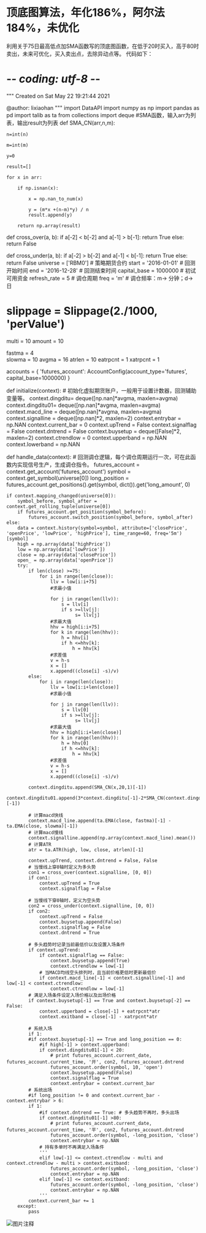 # 顶底图算法，年化186%，阿尔法184%，未优化

利用关于75日最高低点加SMA函数写的顶底图函数，在低于20时买入，高于80时卖出，未来可优化，买入卖出点，去除异动点等。
代码如下：
# -*- coding: utf-8 -*-
"""
Created on Sat May 22 19:21:44 2021

@author: lixiaohan
"""
import DataAPI
import numpy as np
import pandas as pd
import talib as ta
from collections import deque
#SMA函数，输入arr为列表，输出result为列表
def SMA_CN(arr,n,m):

    n=int(n)
    
    m=int(m)
    
    y=0
    
    result=[]
    
    for x in arr:
    
        if np.isnan(x):
    
            x = np.nan_to_num(x)
    
            y = (m*x +(n-m)*y) / n
            result.append(y)

        return np.array(result)

def cross_over(a, b):
    if a[-2] < b[-2] and a[-1] > b[-1]:
        return True
    else:
        return False

def cross_under(a, b):
    if a[-2] > b[-2] and a[-1] < b[-1]:
        return True
    else:
        return False
universe = ['RBM0']                          # 策略期货合约
start = '2016-01-01'                       # 回测开始时间
end  = '2016-12-28'                        # 回测结束时间
capital_base = 1000000                     # 初试可用资金
refresh_rate = 5                           # 调仓周期
freq = 'm'                                 # 调仓频率：m-> 分钟；d-> 日
# slippage = Slippage(2./1000, 'perValue')
multi = 10
amount = 10

fastma = 4                            
slowma = 10
avgma = 16
atrlen = 10
eatrpcnt = 1
xatrpcnt = 1

accounts = {
    'futures_account': AccountConfig(account_type='futures', capital_base=1000000)
}

def initialize(context):           # 初始化虚拟期货账户，一般用于设置计数器，回测辅助变量等。
    context.dingditu= deque([np.nan]*avgma, maxlen=avgma)
    context.dingditu01= deque([np.nan]*avgma, maxlen=avgma)
    context.macd_line = deque([np.nan]*avgma, maxlen=avgma)
    context.signalline = deque([np.nan]*2, maxlen=2)
    context.entrybar = np.NAN
    context.current_bar = 0
    context.upTrend = False
    context.signalflag = False
    context.dntrend = False
    context.buysetup = deque([False]*2, maxlen=2)
    context.ctrendlow = 0
    context.upperband = np.NAN
    context.lowerband = np.NAN
    
def handle_data(context):          # 回测调仓逻辑，每个调仓周期运行一次，可在此函数内实现信号生产，生成调仓指令。
    futures_account = context.get_account('futures_account')
    symbol = context.get_symbol(universe[0])
    long_position = futures_account.get_positions().get(symbol, dict()).get('long_amount', 0)
    
    if context.mapping_changed(universe[0]):
        symbol_before, symbol_after = context.get_rolling_tuple(universe[0])
        if futures_account.get_position(symbol_before):
            futures_account.switch_position(symbol_before, symbol_after)
    else:
        data = context.history(symbol=symbol, attribute=['closePrice', 'openPrice', 'lowPrice', 'highPrice'], time_range=60, freq='5m')[symbol]
        high = np.array(data['highPrice'])
        low = np.array(data['lowPrice'])
        close = np.array(data['closePrice'])
        open_ = np.array(data['openPrice'])
        try:  
            if len(close) >=75:
                for i in range(len(close)):
                    llv = low[i:i+75]
                    #求最小值
                    
                    for j in range(len(llv)):
                        s = llv[i]
                        if s >=llv[j]:
                             s= llv[j]
                    #求最大值
                    hhv = high[i:i+75]
                    for k in range(len(hhv)):
                        h = hhv[i]
                        if h <=hhv[k]:
                            h = hhv[k]
                    #求差值
                    v = h-s
                    x = []
                    x.append((close[i] -s)/v)
            else:
                for i in range(len(close)):
                    llv = low[i:i+len(close)]
                    #求最小值
                    
                    for j in range(len(llv)):
                        s = llv[0]
                        if s >=llv[j]:
                             s= llv[j]
                    #求最大值
                    hhv = high[i:i+len(close)]
                    for k in range(len(hhv)):
                        h = hhv[0]
                        if h <=hhv[k]:
                            h = hhv[k]
                    #求差值
                    v = h-s
                    x = []
                    x.append((close[i] -s)/v)
            
            context.dingditu.append(SMA_CN(x,20,1)[-1])
            context.dingditu01.append(3*context.dingditu[-1]-2*SMA_CN(context.dingditu,15,1)[-1])            
            
            # 计算macd快线
            context.macd_line.append(ta.EMA(close, fastma)[-1] - ta.EMA(close, slowma)[-1])
            # 计算macd慢线
            context.signalline.append(np.array(context.macd_line).mean())
            # 计算ATR
            atr = ta.ATR(high, low, close, atrlen)[-1]

            context.upTrend, context.dntrend = False, False
            # 当慢线上穿0轴时定义为多头势
            con1 = cross_over(context.signalline, [0, 0])
            if con1:
                context.upTrend = True
                context.signalflag = False

            # 当慢线下穿0轴时，定义为空头势
            con2 = cross_under(context.signalline, [0, 0])
            if con2:
                context.upTrend = False
                context.buysetup.append(False)
                context.signalflag = False
                context.dntrend = True

            # 多头趋势时记录当前最低价以及设置入场条件
            if context.upTrend:
                if context.signalflag == False:
                    context.buysetup.append(True)
                    context.ctrendlow = low[-1]
                # 当MACD均线空头排列时，且当前价格更低时更新最低价
                if context.macd_line[-1] < context.signalline[-1] and low[-1] < context.ctrendlow:
                    context.ctrendlow = low[-1]
            # 满足入场条件设定入场价格以及出场价格
            if context.buysetup[-1] == True and context.buysetup[-2] == False:
                context.upperband = close[-1] + eatrpcnt*atr
                context.exitband = close[-1] - xatrpcnt*atr

            # 系统入场
            if 1:
            #if context.buysetup[-1] == True and long_position == 0:
                #if high[-1] > context.upperband:
                if context.dingditu01[-1] < 20:
                    # print futures_account.current_date, futures_account.current_time, '开', con2, futures_account.dntrend
                    futures_account.order(symbol, 10, 'open')
                    context.buysetup.append(False)
                    context.signalflag = True
                    context.entrybar = context.current_bar
            # 系统出场
            #if long_position != 0 and context.current_bar - context.entrybar > 6:
            if 1:
                #if context.dntrend == True: # 多头趋势不再时，多头出场
                if context.dingditu01[-1] >80:
                    # print futures_account.current_date, futures_account.current_time, '平', con2, futures_account.dntrend
                    futures_account.order(symbol, -long_position, 'close')
                    context.entrybar = np.NAN
                # 持有多单时不再满足入场条件
                '''
                elif low[-1] <= context.ctrendlow - multi and context.ctrendlow - multi > context.exitband:
                    futures_account.order(symbol, -long_position, 'close')
                    context.entrybar = np.NAN
                elif low[-1] <= context.exitband:
                    futures_account.order(symbol, -long_position, 'close')
                    context.entrybar = np.NAN
                '''
            context.current_bar += 1
        except:
            pass

![图片注释](http://storage-uqer.datayes.com/60a8afcf97592a013e603950/dccf8476-bc27-11eb-bafd-0242ac140003)